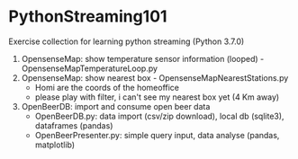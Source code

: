 # PythonStreaming101
Exercise collection for learning python streaming (Python 3.7.0)

1. OpensenseMap: show temperature sensor information (looped) - OpensenseMapTemperatureLoop.py
2. OpensenseMap: show nearest box - OpensenseMapNearestStations.py
    - Homi are the coords of the homeoffice
    - please play with filter, i can't see my nearest box yet (4 Km away)
3. OpenBeerDB: import and consume open beer data
    - OpenBeerDB.py: data import (csv/zip download), local db (sqlite3), dataframes (pandas)
    - OpenBeerPresenter.py: simple query input, data analyse (pandas, matplotlib)

